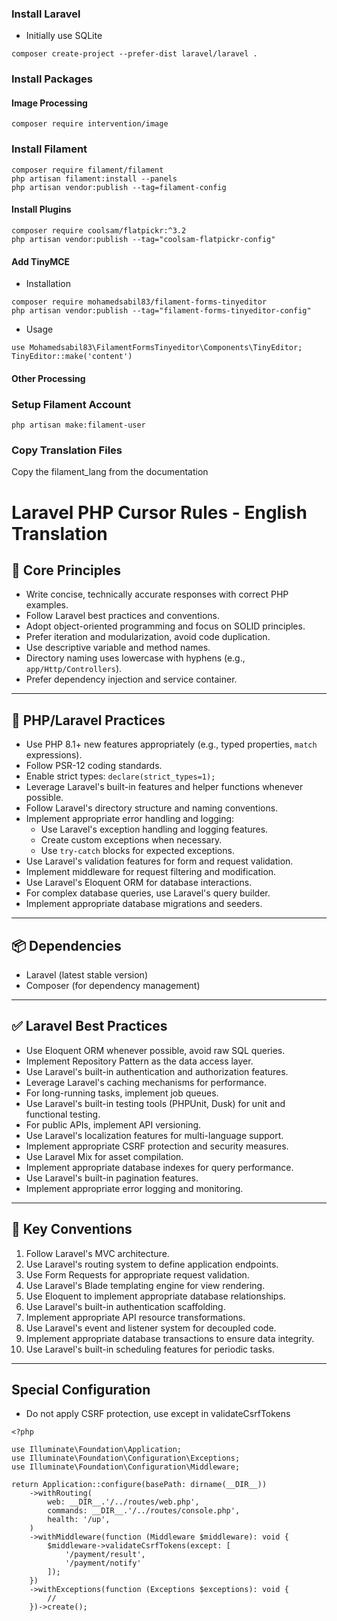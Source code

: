 ### Install Laravel

- Initially use SQLite  

```
composer create-project --prefer-dist laravel/laravel .
```

### Install Packages

#### Image Processing

```
composer require intervention/image
```

### Install Filament

```
composer require filament/filament
php artisan filament:install --panels
php artisan vendor:publish --tag=filament-config
```

#### Install Plugins

```
composer require coolsam/flatpickr:^3.2
php artisan vendor:publish --tag="coolsam-flatpickr-config"
```

#### Add TinyMCE
  
- Installation
```
composer require mohamedsabil83/filament-forms-tinyeditor
php artisan vendor:publish --tag="filament-forms-tinyeditor-config"
```

- Usage

```
use Mohamedsabil83\FilamentFormsTinyeditor\Components\TinyEditor;
TinyEditor::make('content')
```

#### Other Processing
  
### Setup Filament Account

  

```
php artisan make:filament-user
```

### Copy Translation Files
  
Copy the filament_lang from the documentation

# Laravel PHP Cursor Rules - English Translation

## 🎯 Core Principles
  
- Write concise, technically accurate responses with correct PHP examples.
- Follow Laravel best practices and conventions.
- Adopt object-oriented programming and focus on SOLID principles.
- Prefer iteration and modularization, avoid code duplication.
- Use descriptive variable and method names.
- Directory naming uses lowercase with hyphens (e.g., `app/Http/Controllers`).
- Prefer dependency injection and service container.

---

## 🧱 PHP/Laravel Practices

- Use PHP 8.1+ new features appropriately (e.g., typed properties, `match` expressions).
- Follow PSR-12 coding standards.
- Enable strict types: `declare(strict_types=1);`
- Leverage Laravel's built-in features and helper functions whenever possible.
- Follow Laravel's directory structure and naming conventions.
- Implement appropriate error handling and logging:
    - Use Laravel's exception handling and logging features.
    - Create custom exceptions when necessary.
    - Use `try-catch` blocks for expected exceptions.
- Use Laravel's validation features for form and request validation.
- Implement middleware for request filtering and modification.
- Use Laravel's Eloquent ORM for database interactions.
- For complex database queries, use Laravel's query builder.
- Implement appropriate database migrations and seeders.

---

## 📦 Dependencies

- Laravel (latest stable version)
- Composer (for dependency management)

---

## ✅ Laravel Best Practices

- Use Eloquent ORM whenever possible, avoid raw SQL queries.
- Implement Repository Pattern as the data access layer.
- Use Laravel's built-in authentication and authorization features.
- Leverage Laravel's caching mechanisms for performance.
- For long-running tasks, implement job queues.
- Use Laravel's built-in testing tools (PHPUnit, Dusk) for unit and functional testing.
- For public APIs, implement API versioning.
- Use Laravel's localization features for multi-language support.
- Implement appropriate CSRF protection and security measures.
- Use Laravel Mix for asset compilation.
- Implement appropriate database indexes for query performance.
- Use Laravel's built-in pagination features.
- Implement appropriate error logging and monitoring.

---

## 📐 Key Conventions

1. Follow Laravel's MVC architecture.
2. Use Laravel's routing system to define application endpoints.
3. Use Form Requests for appropriate request validation.
4. Use Laravel's Blade templating engine for view rendering.
5. Use Eloquent to implement appropriate database relationships.
6. Use Laravel's built-in authentication scaffolding.
7. Implement appropriate API resource transformations.
8. Use Laravel's event and listener system for decoupled code.
9. Implement appropriate database transactions to ensure data integrity.
10. Use Laravel's built-in scheduling features for periodic tasks.

---

## Special Configuration

- Do not apply CSRF protection, use except in validateCsrfTokens

```
<?php

use Illuminate\Foundation\Application;
use Illuminate\Foundation\Configuration\Exceptions;
use Illuminate\Foundation\Configuration\Middleware;

return Application::configure(basePath: dirname(__DIR__))
    ->withRouting(
        web: __DIR__.'/../routes/web.php',
        commands: __DIR__.'/../routes/console.php',
        health: '/up',
    )
    ->withMiddleware(function (Middleware $middleware): void {
        $middleware->validateCsrfTokens(except: [
            '/payment/result',
            '/payment/notify'
        ]);
    })
    ->withExceptions(function (Exceptions $exceptions): void {
        //
    })->create();
```